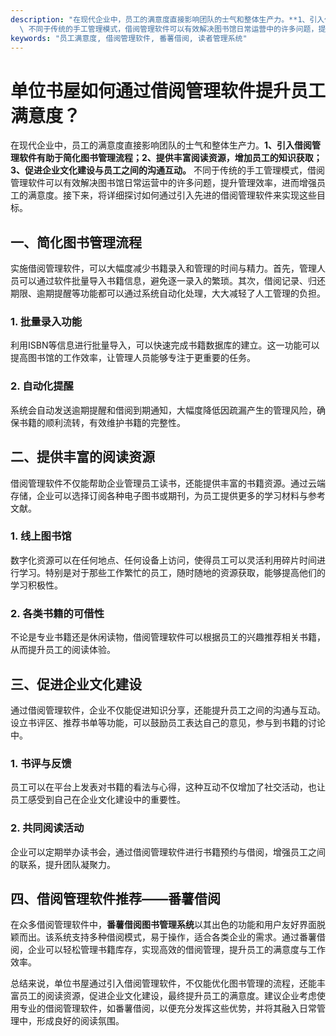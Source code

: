 ```yaml
---
description: "在现代企业中，员工的满意度直接影响团队的士气和整体生产力。**1、引入借阅管理软件有助于简化图书管理流程；2、提供丰富阅读资源，增加员工的知识获取；3、促进企业文化建设与员工之间的沟通互动。**\
  \ 不同于传统的手工管理模式，借阅管理软件可以有效解决图书馆日常运营中的许多问题，提升管理效率，进而增强员工的满意度。接下来，将详细探讨如何通过引入先进的借阅管理软件来实现这些目标。"
keywords: "员工满意度, 借阅管理软件, 番薯借阅, 读者管理系统"
---
```

# 单位书屋如何通过借阅管理软件提升员工满意度？

在现代企业中，员工的满意度直接影响团队的士气和整体生产力。**1、引入借阅管理软件有助于简化图书管理流程；2、提供丰富阅读资源，增加员工的知识获取；3、促进企业文化建设与员工之间的沟通互动。** 不同于传统的手工管理模式，借阅管理软件可以有效解决图书馆日常运营中的许多问题，提升管理效率，进而增强员工的满意度。接下来，将详细探讨如何通过引入先进的借阅管理软件来实现这些目标。

## 一、简化图书管理流程

实施借阅管理软件，可以大幅度减少书籍录入和管理的时间与精力。首先，管理人员可以通过软件批量导入书籍信息，避免逐一录入的繁琐。其次，借阅记录、归还期限、逾期提醒等功能都可以通过系统自动化处理，大大减轻了人工管理的负担。

### 1. 批量录入功能

利用ISBN等信息进行批量导入，可以快速完成书籍数据库的建立。这一功能可以提高图书馆的工作效率，让管理人员能够专注于更重要的任务。

### 2. 自动化提醒

系统会自动发送逾期提醒和借阅到期通知，大幅度降低因疏漏产生的管理风险，确保书籍的顺利流转，有效维护书籍的完整性。

## 二、提供丰富的阅读资源

借阅管理软件不仅能帮助企业管理员工读书，还能提供丰富的书籍资源。通过云端存储，企业可以选择订阅各种电子图书或期刊，为员工提供更多的学习材料与参考文献。

### 1. 线上图书馆

数字化资源可以在任何地点、任何设备上访问，使得员工可以灵活利用碎片时间进行学习。特别是对于那些工作繁忙的员工，随时随地的资源获取，能够提高他们的学习积极性。

### 2. 各类书籍的可借性

不论是专业书籍还是休闲读物，借阅管理软件可以根据员工的兴趣推荐相关书籍，从而提升员工的阅读体验。

## 三、促进企业文化建设

通过借阅管理软件，企业不仅能促进知识分享，还能提升员工之间的沟通与互动。设立书评区、推荐书单等功能，可以鼓励员工表达自己的意见，参与到书籍的讨论中。

### 1. 书评与反馈

员工可以在平台上发表对书籍的看法与心得，这种互动不仅增加了社交活动，也让员工感受到自己在企业文化建设中的重要性。

### 2. 共同阅读活动

企业可以定期举办读书会，通过借阅管理软件进行书籍预约与借阅，增强员工之间的联系，提升团队凝聚力。

## 四、借阅管理软件推荐——番薯借阅

在众多借阅管理软件中，**番薯借阅图书管理系统**以其出色的功能和用户友好界面脱颖而出。该系统支持多种借阅模式，易于操作，适合各类企业的需求。通过番薯借阅，企业可以轻松管理书籍库存，实现高效的借阅管理，提升员工的满意度与工作效率。

总结来说，单位书屋通过引入借阅管理软件，不仅能优化图书管理的流程，还能丰富员工的阅读资源，促进企业文化建设，最终提升员工的满意度。建议企业考虑使用专业的借阅管理软件，如番薯借阅，以便充分发挥这些优势，并将其融入日常管理中，形成良好的阅读氛围。
